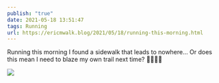 ```yaml
---
publish: "true"
date: 2021-05-18 13:51:47
tags: Running
url: https://ericmwalk.blog/2021/05/18/running-this-morning.html
---
```


Running this morning I found a sidewalk that leads to nowhere… Or does this mean I need to blaze my own trail next time? 🤣🏃🏻‍♂️

![](https://ericmwalk.blog/uploads/2021/3515ed084b.jpg)